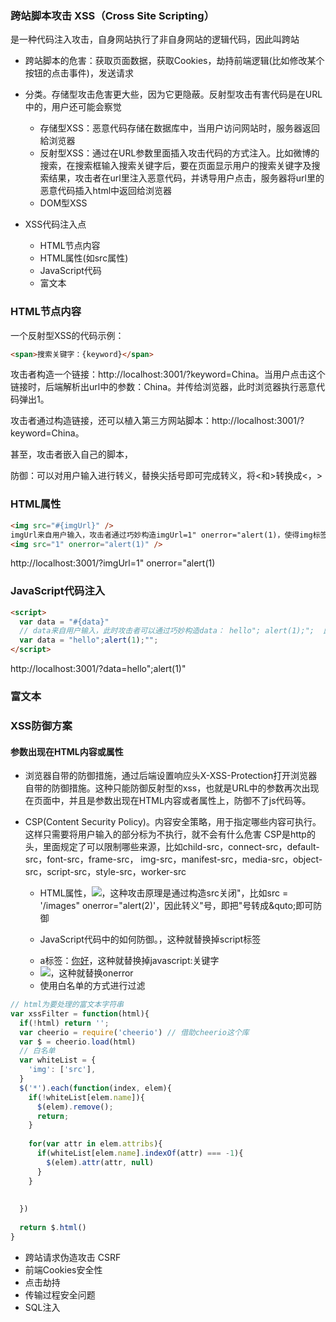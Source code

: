 ### 跨站脚本攻击 XSS（Cross Site Scripting）
是一种代码注入攻击，自身网站执行了非自身网站的逻辑代码，因此叫跨站
- 跨站脚本的危害：获取页面数据，获取Cookies，劫持前端逻辑(比如修改某个按钮的点击事件)，发送请求
- 分类。存储型攻击危害更大些，因为它更隐蔽。反射型攻击有害代码是在URL中的，用户还可能会察觉
  + 存储型XSS：恶意代码存储在数据库中，当用户访问网站时，服务器返回給浏览器
  + 反射型XSS：通过在URL参数里面插入攻击代码的方式注入。比如微博的搜索，在搜索框输入搜索关键字后，要在页面显示用户的搜索关键字及搜索结果，攻击者在url里注入恶意代码，并诱导用户点击，服务器将url里的恶意代码插入html中返回给浏览器
  + DOM型XSS

- XSS代码注入点
  + HTML节点内容
  + HTML属性(如src属性)
  + JavaScript代码
  + 富文本

### HTML节点内容
一个反射型XSS的代码示例：
```html
<span>搜索关键字：{keyword}</span>
```
攻击者构造一个链接：http://localhost:3001/?keyword=<script>alert(1)</script>China。当用户点击这个链接时，后端解析出url中的参数：<script>alert(1)</script>China。并传给浏览器，此时浏览器执行恶意代码弹出1。

攻击者通过构造链接，还可以植入第三方网站脚本：http://localhost:3001/?keyword=<script src="http://cdn.jquery.js"></script>China。

甚至，攻击者嵌入自己的脚本，<script src="http://my.attack.js"></script>

防御：可以对用户输入进行转义，替换尖括号即可完成转义，将<和>转换成&lt;，&gt;


### HTML属性
```html
<img src="#{imgUrl}" />
imgUrl来自用户输入，攻击者通过巧妙构造imgUrl=1" onerror="alert(1)，使得img标签变成如下这样：
<img src="1" onerror="alert(1)" />
```
http://localhost:3001/?imgUrl=1" onerror="alert(1)


### JavaScript代码注入
```html
<script>
  var data = "#{data}"
  // data来自用户输入，此时攻击者可以通过巧妙构造data： hello"; alert(1);";  此时data变成了下面这样：
  var data = "hello";alert(1);"";
</script>
```  
http://localhost:3001/?data=hello";alert(1)"


### 富文本




### XSS防御方案

#### 参数出现在HTML内容或属性
-  浏览器自带的防御措施，通过后端设置响应头X-XSS-Protection打开浏览器自带的防御措施。这种只能防御反射型的xss，也就是URL中的参数再次出现在页面中，并且是参数出现在HTML内容或者属性上，防御不了js代码等。

- CSP(Content Security Policy)。内容安全策略，用于指定哪些内容可执行。这样只需要将用户输入的部分标为不执行，就不会有什么危害
      CSP是http的头，里面规定了可以限制哪些来源，比如child-src，connect-src，default-src，font-src，frame-src，
      img-src，manifest-src，media-src，object-src，script-src，style-src，worker-src

      
   
    + HTML属性，<img src={src}>，这种攻击原理是通过构造src关闭"，比如src = '/images" onerror="alert(2)'，因此转义"号，即把"号转成&quto;即可防御
    
    + JavaScript代码中的如何防御。<script> var data={data} <script>，加入data="hello";alert(1);""。因此只需要转义"号成\"，或者转换使用
      JSON.stringify转换一下   
      
    + 富文本，也是比较麻烦的防御。这种防御只能按照黑名单(比如发现包含有<script> 或者onerror等属性就过滤到这个单词)或者白名单(比如只保留部分标签和属性)的方式做过滤
        + script：<script>alert(1)</script>，这种就替换掉script标签
        + a标签：<a href="javascript:alert(3)">你好</a>，这种就替换掉javascript:关键字
        + <img src="abc" onerror="alert(1)">，这种就替换onerror
        + 使用白名单的方式进行过滤
```javascript
// html为要处理的富文本字符串
var xssFilter = function(html){
  if(!html) return '';
  var cheerio = require('cheerio') // 借助cheerio这个库
  var $ = cheerio.load(html)
  // 白名单
  var whiteList = {
    'img': ['src'],
  }
  $('*').each(function(index, elem){
    if(!whiteList[elem.name]){
      $(elem).remove();
      return;
    }
    
    for(var attr in elem.attribs){
      if(whiteList[elem.name].indexOf(attr) === -1){
        $(elem).attr(attr, null)
      }
    }
    
    
  })
  
  return $.html()
}

```
   
- 跨站请求伪造攻击 CSRF
- 前端Cookies安全性
- 点击劫持
- 传输过程安全问题
- SQL注入
